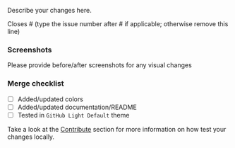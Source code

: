 Describe your changes here.

Closes # (type the issue number after # if applicable; otherwise remove this line)

### Screenshots

Please provide before/after screenshots for any visual changes

### Merge checklist

- [ ] Added/updated colors
- [ ] Added/updated documentation/README
- [ ] Tested in `GitHub Light Default` theme

Take a look at the [Contribute](https://github.com/NateAyye/custom-github-dark-theme#contribute) section for more information on how test your changes locally.
